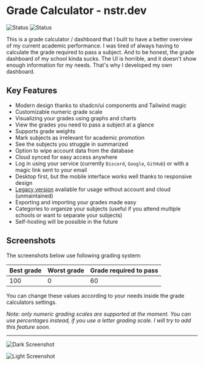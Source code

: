 # Grade Calculator - nstr.dev

![Status](https://status.cloud.nstr.dev/api/badge/1/status)
![Status](https://status.cloud.nstr.dev/api/badge/1/uptime/48)


This is a grade calculator / dashboard that I built to have a better overview of my current academic performance. I was tired of always having to calculate the grade required to pass a subject. And to be honest, the grade dashboard of my school kinda sucks. The UI is horrible, and it doesn't show enough information for my needs. That's why I developed my own dashboard.

## Key Features

- Modern design thanks to shadcn/ui components and Tailwind magic
- Customizable numeric grade scale
- Visualizing your grades using graphs and charts
- View the grades you need to pass a subject at a glance
- Supports grade weights
- Mark subjects as irrelevant for academic promotion
- See the subjects you struggle in summarized
- Option to wipe account data from the database
- Cloud synced for easy access anywhere
- Log in using your service (currently `Discord`, `Google`, `GitHub`) or with a magic link sent to your email
- Desktop first, but the mobile interface works well thanks to responsive design
- [Legacy version](https://legacy.grades.nstr.dev/) available for usage without account and cloud (unmaintained)
- Exporting and importing your grades made easy
- Categories to organize your subjects (useful if you attend multiple schools or want to separate your subjects)
- Self-hosting will be possible in the future

## Screenshots

The screenshots below use following grading system:

| Best grade | Worst grade | Grade required to pass |
| ---------- | ----------- | ---------------------- |
| 100        | 0           | 60                     |

You can change these values according to your needs inside the grade calculators settings.

_Note: only numeric grading scales are supported at the moment. You can use percentages instead, if you use a letter grading scale. I will try to add this feature soon._

---

![Dark Screenshot](https://github.com/noahstreller/notenrechner-next/blob/main/public/screenshot-dark.png?raw=true)

![Light Screenshot](https://github.com/noahstreller/notenrechner-next/blob/main/public/screenshot-light.png?raw=true)
